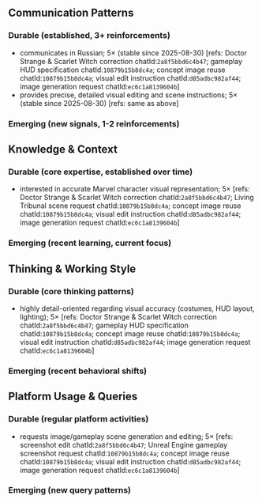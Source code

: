 ## Communication Patterns
### Durable (established, 3+ reinforcements)
- communicates in Russian; 5× (stable since 2025-08-30) [refs: Doctor Strange & Scarlet Witch correction chatId:`2a8f5bbd6c4b47`; gameplay HUD specification chatId:`10879b15b8dc4a`; concept image reuse chatId:`10879b15b8dc4a`; visual edit instruction chatId:`d85adbc982af44`; image generation request chatId:`ec6c1a8139604b`]
- provides precise, detailed visual editing and scene instructions; 5× (stable since 2025-08-30) [refs: same as above]

### Emerging (new signals, 1-2 reinforcements)

## Knowledge & Context
### Durable (core expertise, established over time)
- interested in accurate Marvel character visual representation; 5× [refs: Doctor Strange & Scarlet Witch correction chatId:`2a8f5bbd6c4b47`; Living Tribunal scene request chatId:`10879b15b8dc4a`; concept image reuse chatId:`10879b15b8dc4a`; visual edit instruction chatId:`d85adbc982af44`; image generation request chatId:`ec6c1a8139604b`]

### Emerging (recent learning, current focus)  

## Thinking & Working Style
### Durable (core thinking patterns)
- highly detail-oriented regarding visual accuracy (costumes, HUD layout, lighting); 5× [refs: Doctor Strange & Scarlet Witch correction chatId:`2a8f5bbd6c4b47`; gameplay HUD specification chatId:`10879b15b8dc4a`; concept image reuse chatId:`10879b15b8dc4a`; visual edit instruction chatId:`d85adbc982af44`; image generation request chatId:`ec6c1a8139604b`]

### Emerging (recent behavioral shifts)

## Platform Usage & Queries
### Durable (regular platform activities)
- requests image/gameplay scene generation and editing; 5× [refs: screenshot edit chatId:`2a8f5bbd6c4b47`; Unreal Engine gameplay screenshot request chatId:`10879b15b8dc4a`; concept image reuse chatId:`10879b15b8dc4a`; visual edit instruction chatId:`d85adbc982af44`; image generation request chatId:`ec6c1a8139604b`]

### Emerging (new query patterns)
